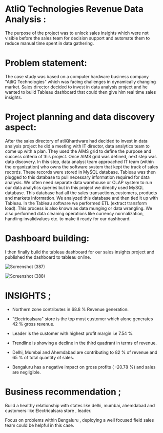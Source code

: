 # AtliQ Technologies Revenue Data Analysis :

The purpose of the project was to unlock sales insights which were not visible before the sales team for decision support and automate them to reduce manual time spent in data gathering.

# Problem statement:
The case study was based on a computer hardware business company "AtliQ Technologies" which was facing challenges in dynamically changing market. Sales director decided to invest in data analysis project and he wanted to build Tableau dashboard that could then give him real time sales insights. 

# Project planning and data discovery aspect:

After the sales directory of atliQhardware had decided to invest in data analysis project he did a meeting with IT director, data analytics team to come up with a plan. They used the AIMS grid to define the purpose and success criteria of this project. Once AIMS grid was defined, next step was data discovery. In this step, data analyst team approached IT team (within the organization) who owns the software system that kept the track of sales records. These records were stored in MySQL database. Tableau was then plugged to this database to pull necessary information required for data analysis. We often need separate data warehouse or OLAP system to run our data analytics queries but in this project we directly used MySQL database.
This database had all the sales transactions,customers, products and markets information. We analyzed this database and then tied it up with Tableau. In the Tableau software we performed ETL (extract transform load). This process is also known as data munging or data wrangling. We also performed data cleaning operations like currency normalization, handling invalidvalues etc. to make it ready for our dashboard.

# Dashboard building:
I then finally build the tableau dashboard for our sales insights project and published the dashboard to tableau online.

![Screenshot (387)](https://github.com/Abhisheksudan96/AtliQ_TABLEAU/assets/138653890/57e4ba97-4a78-481e-a105-c92cbc7c470a)

![Screenshot (388)](https://github.com/Abhisheksudan96/AtliQ_TABLEAU/assets/138653890/66c5a0f7-8f7a-4ab2-8abe-d27dccafeeee)

# INSIGHTS ;

- Northern zone contributes in 68.8 % Revenue generation.

- "Electricalsara" store is the top most customer which alone generates 42 % gross revenue.

- Leader is the customer with highest profit margin i.e 7.54 %.

- Trendline is showing a decline in the third quadrant in terms of revenue.

- Delhi, Mumbai and Ahemdabad are contributing to 82 % of revenue and 65 % of  total quantity of sales.

- Bengaluru has a negative impact on gross profits ( -20.78 %) and sales are negligible.


# Business recommendation ;

Build a healthy relationship with states like delhi, mumbai, ahemdabad and customers like Electricalsara store , leader.

Focus on problems within Bengaluru , deploying a well focused field sales team  could be helpful in this case. 
